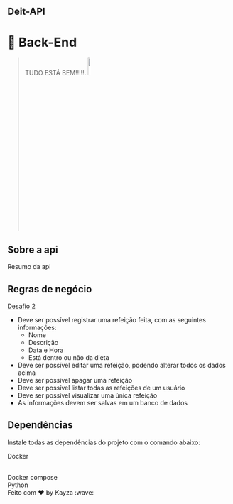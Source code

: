## Deit-API

# :rocket: Back-End

> TUDO ESTÁ BEM!!!!!.  <img src="https://user-images.githubusercontent.com/20192309/80777643-4202cd80-8b3c-11ea-8f32-5348bda4486b.jpg" width="10%" />

## Sobre a api

Resumo da api

## Regras de negócio

<a href="https://efficient-sloth-d85.notion.site/Desafio-02-2761ed9644fa43508779cfa911cca647"> Desafio 2</a> <br/>

- Deve ser possível registrar uma refeição feita, com as seguintes informações:
    - Nome
    - Descrição
    - Data e Hora
    - Está dentro ou não da dieta
- Deve ser possível editar uma refeição, podendo alterar todos os dados acima
- Deve ser possível apagar uma refeição
- Deve ser possível listar todas as refeições de um usuário
- Deve ser possível visualizar uma única refeição
- As informações devem ser salvas em um banco de dados


## Dependências

Instale todas as dependências do projeto com o comando abaixo:

Docker

<br />
Docker compose

<br />
Python

<br />
Feito com ♥ by Kayza :wave:
